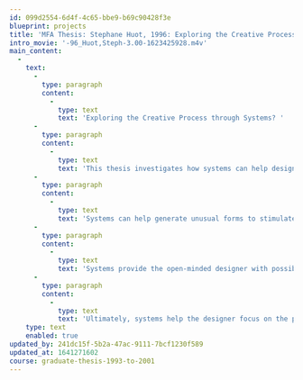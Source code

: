 ```yaml
---
id: 099d2554-6d4f-4c65-bbe9-b69c90428f3e
blueprint: projects
title: 'MFA Thesis: Stephane Huot, 1996: Exploring the Creative Process through Systems?'
intro_movie: '-96_Huot,Steph-3.00-1623425928.m4v'
main_content:
  -
    text:
      -
        type: paragraph
        content:
          -
            type: text
            text: 'Exploring the Creative Process through Systems? '
      -
        type: paragraph
        content:
          -
            type: text
            text: 'This thesis investigates how systems can help designers become more open-minded in the design process. Systems are paradoxical: as generative tools they structure and limit, but they also open doors to the infinite. The use of systems brings an externalized objectivity to the subjective creative process which enables designers to become aware of unexpected relationships they might not have noticed otherwise.'
      -
        type: paragraph
        content:
          -
            type: text
            text: 'Systems can help generate unusual forms to stimulate new thoughts, and diminish preconditioned expectations for the designer. As underlying invisible principles, systems affect holistic thinking, and therefore help us see unity in diversity, order in complexity, and relate parts into a cohesive whole.'
      -
        type: paragraph
        content:
          -
            type: text
            text: 'Systems provide the open-minded designer with possibilities, not necessarily solutions. These possibilities may lead to a solution that would not otherwise have been found. Employing subjectivity alone, the designer may choose solutions purposefully, but not without preconceived conventions.'
      -
        type: paragraph
        content:
          -
            type: text
            text: 'Ultimately, systems help the designer focus on the process instead of the end result, and work without the burden of expectation - thereby enhancing creativity.'
    type: text
    enabled: true
updated_by: 241dc15f-5b2a-47ac-9111-7bcf1230f589
updated_at: 1641271602
course: graduate-thesis-1993-to-2001
---
```


